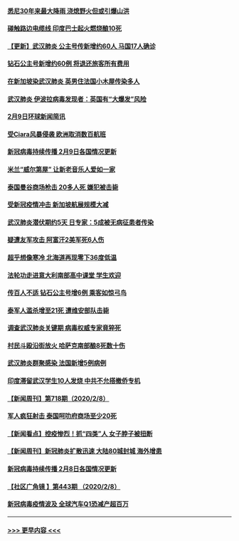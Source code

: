 #### [悉尼30年来最大降雨 浇熄野火但或引爆山洪](../pages/prog202/a102773651.md?t=02101544) 
#### [碰触路边电缆线 印度巴士起火燃烧酿10死](../pages/prog202/a102773642.md?t=02101544) 
#### [【更新】武汉肺炎 公主号传新增约60人 马国17人确诊](../pages/prog202/a102770740.md?t=02101544) 
#### [钻石公主号新增约60例 将退还旅客所有费用](../pages/prog202/a102773601.md?t=02101544) 
#### [在新加坡染武汉肺炎 英男住法国小木屋传染多人](../pages/prog202/a102773485.md?t=02101544) 
#### [武汉肺炎 伊波拉病毒发现者：英国有“大爆发”风险](../pages/prog202/a102773474.md?t=02101544) 
#### [2月9日环球新闻简讯](../pages/prog202/a102773390.md?t=02101544) 
#### [受Ciara风暴侵袭 欧洲取消数百航班](../pages/prog202/a102773357.md?t=02101544) 
#### [新冠病毒持续传播 2月9日各国情况更新](../pages/prog202/a102773346.md?t=02101544) 
#### [米兰“威尔第屋” 让新老音乐人爱如一家](../pages/prog202/a102773245.md?t=02101544) 
#### [泰国曼谷商场枪击 20多人死 嫌犯被击毙](../pages/prog202/a102773230.md?t=02101544) 
#### [受新冠疫情冲击 新加坡航展规模大减](../pages/prog202/a102773207.md?t=02101544) 
#### [武汉肺炎潜伏期约5天 日专家：5成被无病征患者传染](../pages/prog202/a102773145.md?t=02101544) 
#### [疑遭友军攻击 阿富汗2美军死6人伤](../pages/prog202/a102773140.md?t=02101544) 
#### [超乎想像寒冷 北海道再现零下36度低温](../pages/prog202/a102773122.md?t=02101544) 
#### [法轮功走进意大利南部高中课堂 学生欢迎](../pages/prog202/a102773105.md?t=02101544) 
#### [传百人不适 钻石公主号增6例 乘客如惊弓鸟](../pages/prog202/a102773051.md?t=02101544) 
#### [泰军人滥杀增至21死 遭维安部队击毙](../pages/prog202/a102772913.md?t=02101544) 
#### [调查武汉肺炎关键期 病毒权威专家竟猝死](../pages/prog202/a102773033.md?t=02101544) 
#### [村民斗殴沿街放火 哈萨克南部酿8死数十伤](../pages/prog202/a102772980.md?t=02101544) 
#### [武汉肺炎群聚感染 法国新增5例病例](../pages/prog202/a102772957.md?t=02101544) 
#### [印度滞留武汉学生10人发烧 中共不允搭撤侨专机](../pages/prog202/a102772946.md?t=02101544) 
#### [【新闻周刊】第718期（2020/2/8）](../pages/prog202/a102772921.md?t=02101544) 
#### [军人疯狂射击 泰国呵叻府商场至少20死](../pages/prog202/a102772833.md?t=02101544) 
#### [【新闻看点】控疫惨烈！抓“四类”人 女子脖子被扭断](../pages/prog202/a102772896.md?t=02101544) 
#### [【新闻周刊】新冠肺炎扩散迅速 大陆80城封城 海外增患](../pages/prog202/a102772852.md?t=02101544) 
#### [新冠病毒持续传播 2月8日各国情况更新](../pages/prog202/a102772826.md?t=02101544) 
#### [【社区广角镜  】第443期  （2020/2/8）](../pages/prog202/a102772736.md?t=02101544) 
#### [新冠病毒疫情波及 全球汽车Q1恐减产超百万](../pages/prog202/a102772695.md?t=02101544) 

----
#### [ >>> 更早内容 <<< ](../indexes/prog202-earlier.md)
